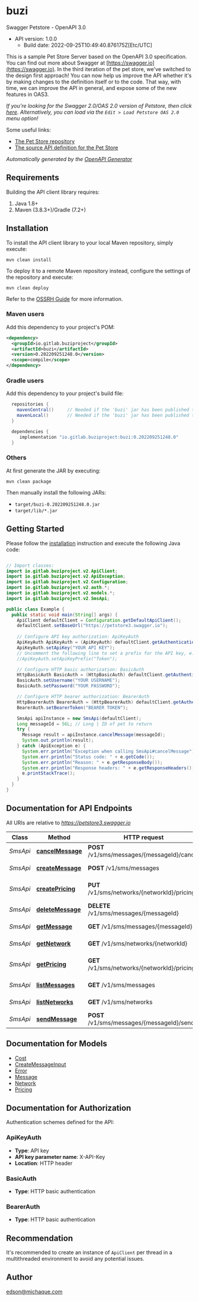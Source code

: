 # buzi

Swagger Petstore - OpenAPI 3.0
- API version: 1.0.0
  - Build date: 2022-09-25T10:49:40.876175Z[Etc/UTC]

This is a sample Pet Store Server based on the OpenAPI 3.0 specification.  You can find out more about
Swagger at [https://swagger.io](https://swagger.io). In the third iteration of the pet store, we've switched to the design first approach!
You can now help us improve the API whether it's by making changes to the definition itself or to the code.
That way, with time, we can improve the API in general, and expose some of the new features in OAS3.

_If you're looking for the Swagger 2.0/OAS 2.0 version of Petstore, then click [here](https://editor.swagger.io/?url=https://petstore.swagger.io/v2/swagger.yaml). Alternatively, you can load via the `Edit > Load Petstore OAS 2.0` menu option!_

Some useful links:
- [The Pet Store repository](https://github.com/swagger-api/swagger-petstore)
- [The source API definition for the Pet Store](https://github.com/swagger-api/swagger-petstore/blob/master/src/main/resources/openapi.yaml)


*Automatically generated by the [OpenAPI Generator](https://openapi-generator.tech)*


## Requirements

Building the API client library requires:
1. Java 1.8+
2. Maven (3.8.3+)/Gradle (7.2+)

## Installation

To install the API client library to your local Maven repository, simply execute:

```shell
mvn clean install
```

To deploy it to a remote Maven repository instead, configure the settings of the repository and execute:

```shell
mvn clean deploy
```

Refer to the [OSSRH Guide](http://central.sonatype.org/pages/ossrh-guide.html) for more information.

### Maven users

Add this dependency to your project's POM:

```xml
<dependency>
  <groupId>io.gitlab.buziproject</groupId>
  <artifactId>buzi</artifactId>
  <version>0.202209251248.0</version>
  <scope>compile</scope>
</dependency>
```

### Gradle users

Add this dependency to your project's build file:

```groovy
  repositories {
    mavenCentral()     // Needed if the 'buzi' jar has been published to maven central.
    mavenLocal()       // Needed if the 'buzi' jar has been published to the local maven repo.
  }

  dependencies {
     implementation "io.gitlab.buziproject:buzi:0.202209251248.0"
  }
```

### Others

At first generate the JAR by executing:

```shell
mvn clean package
```

Then manually install the following JARs:

* `target/buzi-0.202209251248.0.jar`
* `target/lib/*.jar`

## Getting Started

Please follow the [installation](#installation) instruction and execute the following Java code:

```java

// Import classes:
import io.gitlab.buziproject.v2.ApiClient;
import io.gitlab.buziproject.v2.ApiException;
import io.gitlab.buziproject.v2.Configuration;
import io.gitlab.buziproject.v2.auth.*;
import io.gitlab.buziproject.v2.models.*;
import io.gitlab.buziproject.v2.SmsApi;

public class Example {
  public static void main(String[] args) {
    ApiClient defaultClient = Configuration.getDefaultApiClient();
    defaultClient.setBaseUrl("https://petstore3.swagger.io");
    
    // Configure API key authorization: ApiKeyAuth
    ApiKeyAuth ApiKeyAuth = (ApiKeyAuth) defaultClient.getAuthentication("ApiKeyAuth");
    ApiKeyAuth.setApiKey("YOUR API KEY");
    // Uncomment the following line to set a prefix for the API key, e.g. "Token" (defaults to null)
    //ApiKeyAuth.setApiKeyPrefix("Token");

    // Configure HTTP basic authorization: BasicAuth
    HttpBasicAuth BasicAuth = (HttpBasicAuth) defaultClient.getAuthentication("BasicAuth");
    BasicAuth.setUsername("YOUR USERNAME");
    BasicAuth.setPassword("YOUR PASSWORD");

    // Configure HTTP bearer authorization: BearerAuth
    HttpBearerAuth BearerAuth = (HttpBearerAuth) defaultClient.getAuthentication("BearerAuth");
    BearerAuth.setBearerToken("BEARER TOKEN");

    SmsApi apiInstance = new SmsApi(defaultClient);
    Long messageId = 56L; // Long | ID of pet to return
    try {
      Message result = apiInstance.cancelMessage(messageId);
      System.out.println(result);
    } catch (ApiException e) {
      System.err.println("Exception when calling SmsApi#cancelMessage");
      System.err.println("Status code: " + e.getCode());
      System.err.println("Reason: " + e.getResponseBody());
      System.err.println("Response headers: " + e.getResponseHeaders());
      e.printStackTrace();
    }
  }
}

```

## Documentation for API Endpoints

All URIs are relative to *https://petstore3.swagger.io*

Class | Method | HTTP request | Description
------------ | ------------- | ------------- | -------------
*SmsApi* | [**cancelMessage**](docs/SmsApi.md#cancelMessage) | **POST** /v1/sms/messages/{messageId}/cancel | Cancel a message
*SmsApi* | [**createMessage**](docs/SmsApi.md#createMessage) | **POST** /v1/sms/messages | Create Message
*SmsApi* | [**createPricing**](docs/SmsApi.md#createPricing) | **PUT** /v1/sms/networks/{networkId}/pricing | Create network price
*SmsApi* | [**deleteMessage**](docs/SmsApi.md#deleteMessage) | **DELETE** /v1/sms/messages/{messageId} | Deletes a message
*SmsApi* | [**getMessage**](docs/SmsApi.md#getMessage) | **GET** /v1/sms/messages/{messageId} | Get message
*SmsApi* | [**getNetwork**](docs/SmsApi.md#getNetwork) | **GET** /v1/sms/networks/{networkId} | Get network
*SmsApi* | [**getPricing**](docs/SmsApi.md#getPricing) | **GET** /v1/sms/networks/{networkId}/pricing | List network rates
*SmsApi* | [**listMessages**](docs/SmsApi.md#listMessages) | **GET** /v1/sms/messages | List messages
*SmsApi* | [**listNetworks**](docs/SmsApi.md#listNetworks) | **GET** /v1/sms/networks | List networks
*SmsApi* | [**sendMessage**](docs/SmsApi.md#sendMessage) | **POST** /v1/sms/messages/{messageId}/send | Sends a message


## Documentation for Models

 - [Cost](docs/Cost.md)
 - [CreateMessageInput](docs/CreateMessageInput.md)
 - [Error](docs/Error.md)
 - [Message](docs/Message.md)
 - [Network](docs/Network.md)
 - [Pricing](docs/Pricing.md)


## Documentation for Authorization

Authentication schemes defined for the API:
### ApiKeyAuth

- **Type**: API key
- **API key parameter name**: X-API-Key
- **Location**: HTTP header

### BasicAuth

- **Type**: HTTP basic authentication

### BearerAuth

- **Type**: HTTP basic authentication


## Recommendation

It's recommended to create an instance of `ApiClient` per thread in a multithreaded environment to avoid any potential issues.

## Author

edson@michaque.com

